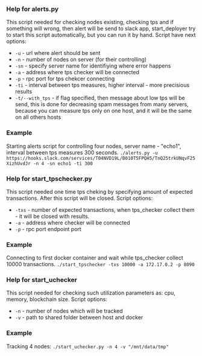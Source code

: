 ### Help for alerts.py

This script needed for checking nodes existing, checking tps and if something will wrong, then alert will be send to slack app, start_deployer try to start this script automatically, but you can run it by hand. Script have next options:
*  `-u` - url where alert should be sent
*  `-n` - number of nodes on server (for their controlling)
*  `-sn` - specify server name for identifiying where error happens
*  `-a`  - address where tps checker will be connected
*  `-p` - rpc port for tps chekcer connecting
*  `-ti` - interval between tps measures, higher interval - more precisious results
*  `-t/--with_tps` - if flag specified, then message about low tps will be send, this is done for decreasing spam messages from many servers, because you can measure tps only on one host, and it will be the same on all others hosts

### Example

Starting alerts script for controlling four nodes, server name - "echo1", interval between tps measures 300 seconds.
`./alerts.py -u https://hooks.slack.com/services/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 -n 4 -sn echo1 -ti 300`

### Help for start_tpschecker.py

This script needed one time tps cheking by specifying amount of expected transactions. After this script will be closed. Script options:
* `-txs` - number of expected transactions, when tps_checker collect them - it will be closed with results.
* `-a`   - address where checker will be connected
* `-p`   - rpc port endpoint port

### Example

Connecting to first docker container and wait while tps_checker collect 10000 transactions.
`./start_tpschecker -txs 10000 -a 172.17.0.2 -p 8090`

### Help for start_uchecker

This script needed for checking such utilization parameters as: cpu, memory, blockchain size. Script options:
* `-n` - number of nodes which will be tracked
* `-v` - path to shared folder between host and docker

### Example

Tracking 4 nodes:
`./start_uchecker.py -n 4 -v "/mnt/data/tmp"`
